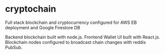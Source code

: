 # cryptochain
Full stack blockchain and cryptocurrency configured for AWS EB deployment and Google Firestore DB

Backend blockchain built with node.js.
Frontend Wallet UI built with React.js.
Blockchain nodes configured to broadcast chain changes with reddis PubSub.
